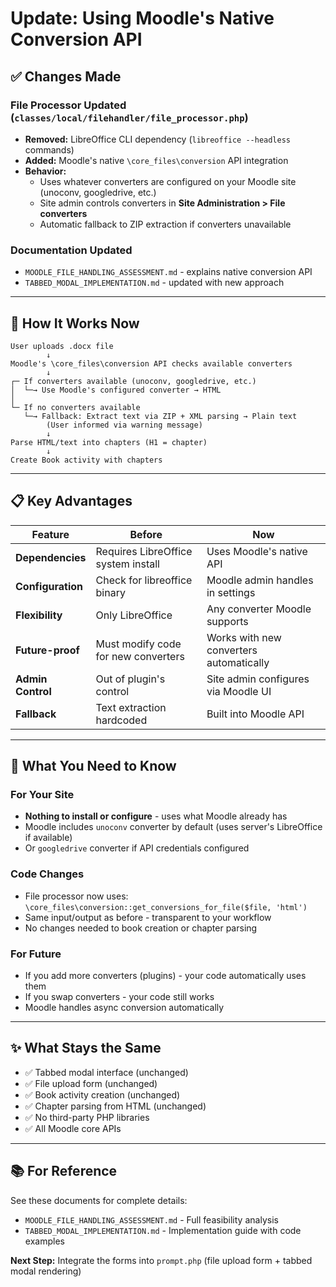 # Update: Using Moodle's Native Conversion API

## ✅ Changes Made

### File Processor Updated (`classes/local/filehandler/file_processor.php`)
- **Removed:** LibreOffice CLI dependency (`libreoffice --headless` commands)
- **Added:** Moodle's native `\core_files\conversion` API integration
- **Behavior:** 
  - Uses whatever converters are configured on your Moodle site (unoconv, googledrive, etc.)
  - Site admin controls converters in **Site Administration > File converters**
  - Automatic fallback to ZIP extraction if converters unavailable

### Documentation Updated
- `MOODLE_FILE_HANDLING_ASSESSMENT.md` - explains native conversion API
- `TABBED_MODAL_IMPLEMENTATION.md` - updated with new approach

---

## 🎯 How It Works Now

```
User uploads .docx file
        ↓
Moodle's \core_files\conversion API checks available converters
        ↓
┌─ If converters available (unoconv, googledrive, etc.)
│  └─→ Use Moodle's configured converter → HTML
│
└─ If no converters available
   └─→ Fallback: Extract text via ZIP + XML parsing → Plain text
        (User informed via warning message)
        ↓
Parse HTML/text into chapters (H1 = chapter)
        ↓
Create Book activity with chapters
```

---

## 📋 Key Advantages

| Feature | Before | Now |
|---------|--------|-----|
| **Dependencies** | Requires LibreOffice system install | Uses Moodle's native API |
| **Configuration** | Check for libreoffice binary | Moodle admin handles in settings |
| **Flexibility** | Only LibreOffice | Any converter Moodle supports |
| **Future-proof** | Must modify code for new converters | Works with new converters automatically |
| **Admin Control** | Out of plugin's control | Site admin configures via Moodle UI |
| **Fallback** | Text extraction hardcoded | Built into Moodle API |

---

## 🚀 What You Need to Know

### For Your Site
- **Nothing to install or configure** - uses what Moodle already has
- Moodle includes `unoconv` converter by default (uses server's LibreOffice if available)
- Or `googledrive` converter if API credentials configured

### Code Changes
- File processor now uses: `\core_files\conversion::get_conversions_for_file($file, 'html')`
- Same input/output as before - transparent to your workflow
- No changes needed to book creation or chapter parsing

### For Future
- If you add more converters (plugins) - your code automatically uses them
- If you swap converters - your code still works
- Moodle handles async conversion automatically

---

## ✨ What Stays the Same
- ✅ Tabbed modal interface (unchanged)
- ✅ File upload form (unchanged)
- ✅ Book activity creation (unchanged)
- ✅ Chapter parsing from HTML (unchanged)
- ✅ No third-party PHP libraries
- ✅ All Moodle core APIs

---

## 📚 For Reference
See these documents for complete details:
- `MOODLE_FILE_HANDLING_ASSESSMENT.md` - Full feasibility analysis
- `TABBED_MODAL_IMPLEMENTATION.md` - Implementation guide with code examples

**Next Step:** Integrate the forms into `prompt.php` (file upload form + tabbed modal rendering)
